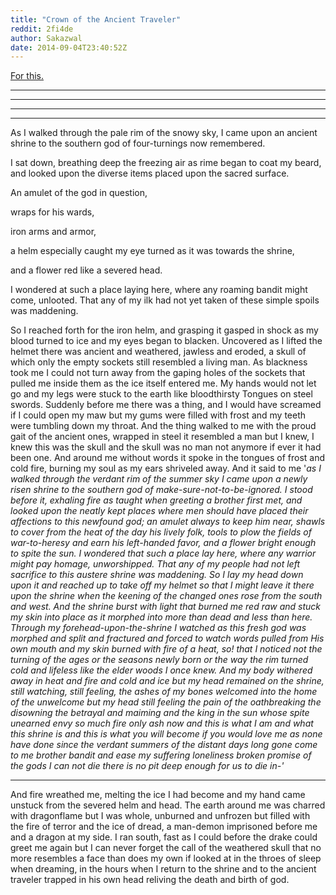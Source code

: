 ```yaml
---
title: "Crown of the Ancient Traveler"
reddit: 2fi4de
author: Sakazwal
date: 2014-09-04T23:40:52Z
---
```


[For this.](http://www.reddit.com/r/teslore/comments/2fgdbu/teslore_challenge_1_spirit_of_the_ancient_warrior/)

___
___
___
___

As I walked through the pale rim of the snowy sky, I came upon an ancient shrine to the southern god of four-turnings now remembered.
 

I sat down, breathing deep the freezing air as rime began to coat my beard, and looked upon the diverse items placed upon the sacred surface. 


An amulet of the god in question, 


wraps for his wards, 


iron arms and armor, 


a helm especially caught my eye turned as it was towards the shrine, 


and a flower red like a severed head. 


I wondered at such a place laying here, where any roaming bandit might come, unlooted. That any of my ilk had not yet taken of these simple spoils was maddening. 


So I reached forth for the iron helm, and grasping it gasped in shock as my blood turned to ice and my eyes began to blacken. Uncovered as I lifted the helmet there was ancient and weathered, jawless and eroded, a skull of which only the empty sockets still resembled a living man. As blackness took me I could not turn away from the gaping holes of the sockets that pulled me inside them as the ice itself entered me. My hands would not let go and my legs were stuck to the earth like bloodthirsty Tongues on steel swords. Suddenly before me there was a thing, and I would have screamed if I could open my maw but my gums were filled with frost and my teeth were tumbling down my throat. And the thing walked to me with the proud gait of the ancient ones, wrapped in steel it resembled a man but I knew, I knew this was the skull and the skull was no man not anymore if ever it had been one. And around me without words it spoke in the tongues of frost and cold fire, burning my soul as my ears shriveled away. And it said to me '*as I walked through the verdant rim of the summer sky I came upon a newly risen shrine to the southern god of make-sure-not-to-be-ignored. I stood before it, exhaling fire as taught when greeting a brother first met, and looked upon the neatly kept places where men should have placed their affections to this newfound god; an amulet always to keep him near, shawls to cover from the heat of the day his lively folk, tools to plow the fields of war-to-heresy and earn his left-handed favor, and a flower bright enough to spite the sun. I wondered that such a place lay here, where any warrior might pay homage, unworshipped. That any of my people had not left sacrifice to this austere shrine was maddening. So I lay my head down upon it and reached up to take off my helmet so that I might leave it there upon the shrine when the keening of the changed ones rose from the south and west. And the shrine burst with light that burned me red raw and stuck my skin into place as it morphed into more than dead and less than here. Through my forehead-upon-the-shrine I watched as this fresh god was morphed and split and fractured and forced to watch words pulled from His own mouth and my skin burned with fire of a heat, so! that I noticed not the turning of the ages or the seasons newly born or the way the rim turned cold and lifeless like the elder woods I once knew. And my body withered away in heat and fire and cold and ice but my head remained on the shrine, still watching, still feeling, the ashes of my bones welcomed into the home of the unwelcome but my head still feeling the pain of the oathbreaking the disowning the betrayal and maiming and the king in the sun whose spite unearned envy so much fire only ash now and this is what I am and what this shrine is and this is what you will become if you would love me as none have done since the verdant summers of the distant days long gone come to me brother bandit and ease my suffering loneliness broken promise of the gods I can not die there is no pit deep enough for us to die in-'*

_____

And fire wreathed me, melting the ice I had become and my hand came unstuck from the severed helm and head. The earth around me was charred with dragonflame but I was whole, unburned and unfrozen but filled with the fire of terror and the ice of dread, a man-demon imprisoned before me and a dragon at my side. I ran south, fast as I could before the drake could greet me again but I can never forget the call of the weathered skull that no more resembles a face than does my own if looked at in the throes of sleep when dreaming, in the hours when I return to the shrine and to the ancient traveler trapped in his own head reliving the death and birth of god. 
